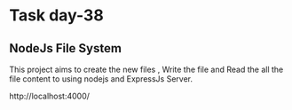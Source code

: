 # Task day-38
## NodeJs File System

This project aims to create the new files , Write the file and Read the all the file content to using nodejs and ExpressJs Server.

http://localhost:4000/

